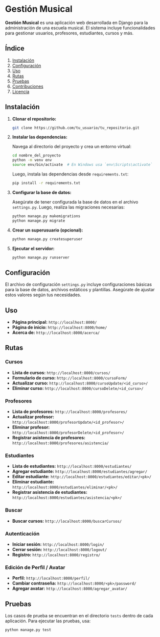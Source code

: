 # Gestión Musical

**Gestión Musical** es una aplicación web desarrollada en Django para la administración de una escuela musical. El sistema incluye funcionalidades para gestionar usuarios, profesores, estudiantes, cursos y más.

## Índice

1. [Instalación](#instalación)
2. [Configuración](#configuración)
3. [Uso](#uso)
4. [Rutas](#rutas)
5. [Pruebas](#pruebas)
6. [Contribuciones](#contribuciones)
7. [Licencia](#licencia)

## Instalación

1. **Clonar el repositorio:**

    ```bash
    git clone https://github.com/tu_usuario/tu_repositorio.git
    ```

2. **Instalar las dependencias:**

    Navega al directorio del proyecto y crea un entorno virtual:

    ```bash
    cd nombre_del_proyecto
    python -m venv env
    source env/bin/activate  # En Windows usa `env\Scripts\activate`
    ```

    Luego, instala las dependencias desde `requirements.txt`:

    ```bash
    pip install -r requirements.txt
    ```

3. **Configurar la base de datos:**

    Asegúrate de tener configurada la base de datos en el archivo `settings.py`. Luego, realiza las migraciones necesarias:

    ```bash
    python manage.py makemigrations
    python manage.py migrate
    ```

4. **Crear un superusuario (opcional):**

    ```bash
    python manage.py createsuperuser
    ```

5. **Ejecutar el servidor:**

    ```bash
    python manage.py runserver
    ```

## Configuración

El archivo de configuración `settings.py` incluye configuraciones básicas para la base de datos, archivos estáticos y plantillas. Asegúrate de ajustar estos valores según tus necesidades.

## Uso

- **Página principal:** `http://localhost:8000/`
- **Página de inicio:** `http://localhost:8000/home/`
- **Acerca de:** `http://localhost:8000/acerca/`

## Rutas

### Cursos
- **Lista de cursos:** `http://localhost:8000/cursos/`
- **Formulario de curso:** `http://localhost:8000/cursoForm/`
- **Actualizar curso:** `http://localhost:8000/cursoUpdate/<id_curso>/`
- **Eliminar curso:** `http://localhost:8000/cursoDelete/<id_curso>/`

### Profesores
- **Lista de profesores:** `http://localhost:8000/profesores/`
- **Actualizar profesor:** `http://localhost:8000/profesorUpdate/<id_profesor>/`
- **Eliminar profesor:** `http://localhost:8000/profesorDelete/<id_profesor>/`
- **Registrar asistencia de profesores:** `http://localhost:8000/profesores/asistencia/`

### Estudiantes
- **Lista de estudiantes:** `http://localhost:8000/estudiantes/`
- **Agregar estudiante:** `http://localhost:8000/estudiantes/agregar/`
- **Editar estudiante:** `http://localhost:8000/estudiantes/editar/<pk>/`
- **Eliminar estudiante:** `http://localhost:8000/estudiantes/eliminar/<pk>/`
- **Registrar asistencia de estudiantes:** `http://localhost:8000/estudiantes/asistencia/<pk>/`

### Buscar
- **Buscar cursos:** `http://localhost:8000/buscarCursos/`

### Autenticación
- **Iniciar sesión:** `http://localhost:8000/login/`
- **Cerrar sesión:** `http://localhost:8000/logout/`
- **Registro:** `http://localhost:8000/registro/`

### Edición de Perfil / Avatar
- **Perfil:** `http://localhost:8000/perfil/`
- **Cambiar contraseña:** `http://localhost:8000/<pk>/password/`
- **Agregar avatar:** `http://localhost:8000/agregar_avatar/`

## Pruebas

Los casos de prueba se encuentran en el directorio `tests` dentro de cada aplicación. Para ejecutar las pruebas, usa:

```bash
python manage.py test
